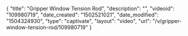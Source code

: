 {
    "title": "Gripper Window Tension Rod",
    "description": "",
    "videoid": "109980719",
    "date_created": "1502521021",
    "date_modified": "1504324930",
    "type": "captivate",
    "layout": "video",
    "url": "\/v\/gripper-window-tension-rod\/109980719"
}